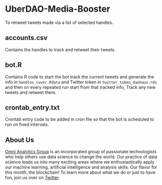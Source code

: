 # UberDAO-Media-Booster
To retweet tweets made via a list of selected handles.

## accounts.csv
Contains the handles to track and retweet their tweets.

## bot.R
Contains R code to start the bot track the current tweets and generate the info in `handles_cover.Rdata` and Twitter token in `twitter_token_daohaus.rds` and then on every repeated run start from that tracked info, Track any new tweets and retweet them.

## crontab_entry.txt
Crontab entry code to be added in cron file so that the bot is scheduled to run on fixed intervals. 

## About Us

[Omni Analytics Group](https://omnianalytics.io) is an incorporated group of passionate technologists who help others use data science to change the world. Our  practice of data science leads us into many exciting areas where we enthusiastically apply our machine learning, artificial intelligence and analysis skills. Our flavor for this month, the blockchain!  To learn more about what we do or just to have fun, join us over on [Twitter](https://twitter.com/OmniAnalytics).
